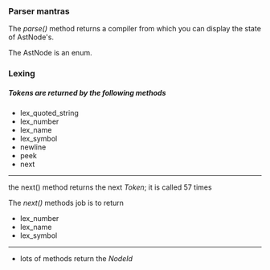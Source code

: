 
### Parser mantras

The *parse()* method returns a compiler
from which you can display the state of AstNode's.

The AstNode is an enum.

### Lexing

##### Tokens are returned by the following methods

* lex_quoted_string
* lex_number
* lex_name
* lex_symbol
* newline
* peek
* next
---

the next() method returns the next *Token*; it is called 57 times

The *next()* methods job is to return  
* lex_number
* lex_name
* lex_symbol

---



* lots of methods return the *NodeId*
